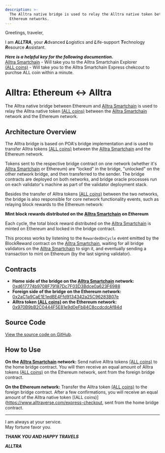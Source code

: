 ```yaml
---
description: >-
  The Alltra native bridge is used to relay the Alltra native token between Alltra and
  Ethereum networks.
---
```


Greetings, traveler,

I am ***ALLTRA***, your ***A***dvanced ***L***ogistics and ***L***ife-support ***T***echnology ***R***esource ***A***ssistant.

***Here is a helpful key for the following documention.***  
[Alltra Smartchain](https://alltra.global) - Will take you to the Alltra Smartchain Explorer  
[(ALL coins)](https://www.alltraverse.com/express-checkout) - Will take you to the Alltra Smartchain Express chekcout to purchse ALL coin within a minute.  
  
# Alltra: Ethereum ↔ Alltra

The Alltra native bridge between Ethereum and [Alltra Smartchain](https://alltra.global) is used to relay the Alltra native token [(ALL coins)](https://www.alltraverse.com/express-checkout) between the [Alltra Smartchain](https://alltra.global) network and the Ethereum network.

## Architecture Overview

The Alltra bridge is based on POA's bridge implementation and is used to transfer Alltra tokens [(ALL coins)](https://www.alltraverse.com/express-checkout) between the [Alltra Smartchain](https://alltra.global) and the Ethereum network.

Tokens sent to the respective bridge contract on one network (whether it's [Alltra Smartchain](https://alltra.global) or Ethereum) are "locked" in the bridge, "unlocked" on the other network bridge, and then transferred to the sender. The bridge contracts are deployed on both networks, and bridge oracle processes run on each validator's machine as part of the validator deployment stack.

Besides the transfer of Alltra tokens [(ALL coins)](https://www.alltraverse.com/express-checkout) between the two networks, the bridge is also responsible for core network functionality events, such as relaying block rewards to the Ethereum network:

**Mint block rewards distributed on the [Alltra Smartchain](https://alltra.global) on Ethereum**

Each cycle, the total block reward distributed on the [Alltra Smartchain](https://alltra.global) is minted on Ethereum and locked in the bridge contract.

This process works by listening to the `RewardedOnCycle` event emitted by the BlockReward contract on the [Alltra Smartchain](https://alltra.global), waiting for all bridge validators on the [Alltra Smartchain](https://alltra.global) to sign it, and eventually sending a transaction to mint on Ethereum (by the last signing validator).

## Contracts

- **Home side of the bridge on the [Alltra Smartchain](https://alltra.global) network:** [0xd617774b9708F79187Dc7F03D3Bdce0a623F6988](https://alltra.global/address/0xd617774b9708F79187Dc7F03D3Bdce0a623F6988/transactions)
- **Foreign side of the bridge on the Ethereum network:** [0x2aC1a9CaE1E1edBE4Ffd9134342a25C96283B07e](https://etherscan.io/address/0x2aC1a9CaE1E1edBE4Ffd9134342a25C96283B07e)
- **Alltra token [(ALL coins)](https://www.alltraverse.com/express-checkout) on the Ethereum network:** [0x970B9bB2C0444F5E81e9d0eFb84C8ccdcdcAf84d](https://etherscan.io/token/0x970b9bb2c0444f5e81e9d0efb84c8ccdcdcaf84d)

## Source Code

[View the source code on GitHub](https://github.com/fuseio/fuse-bridge/tree/master/native-to-erc20/contracts).

## How to Use

**On the [Alltra Smartchain](https://alltra.global) network:** Send native Alltra tokens [(ALL coins)](https://www.alltraverse.com/express-checkout) to the home bridge contract. You will then receive an equal amount of Alltra tokens [(ALL coins)](https://www.alltraverse.com/express-checkout) on the Ethereum network, sent from the foreign bridge contract.

**On the Ethereum network:** Transfer the Alltra token [(ALL coins)](https://www.alltraverse.com/express-checkout) to the foreign bridge contract. After a few confirmations, you will receive an equal amount of the Alltra native token [(ALL coins)](https://www.alltraverse.com/express-checkout, sent from the home bridge contract.

---

I am always at your service.  
May fortune favor you.

***THANK YOU AND HAPPY TRAVELS***

***ALLTRA***
